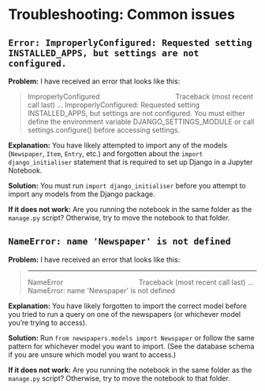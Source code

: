 # Troubleshooting: Common issues

## `Error: ImproperlyConfigured: Requested setting INSTALLED_APPS, but settings are not configured.`

**Problem:** I have received an error that looks like this:

> ImproperlyConfigured&nbsp;&nbsp;&nbsp;&nbsp;&nbsp;&nbsp;&nbsp;&nbsp;&nbsp;&nbsp;&nbsp;&nbsp;&nbsp;&nbsp;&nbsp;&nbsp;&nbsp;&nbsp;&nbsp;&nbsp;&nbsp;&nbsp;&nbsp;&nbsp;&nbsp;&nbsp;&nbsp;&nbsp;&nbsp;&nbsp;&nbsp;&nbsp;&nbsp;&nbsp;&nbsp;&nbsp;&nbsp;&nbsp;&nbsp;Traceback (most recent call last)
> ...
> ImproperlyConfigured: Requested setting INSTALLED_APPS, but settings are not configured. You must either define the environment variable DJANGO_SETTINGS_MODULE or call settings.configure() before accessing settings.

**Explanation:** You have likely attempted to import any of the models (`Newspaper`, `Item`, `Entry`, etc.) and forgotten about the `import django_initialiser` statement that is required to set up Django in a Jupyter Notebook.

**Solution:** You must run `import django_initialiser` before you attempt to import any models from the Django package.

**If it does not work:** Are you running the notebook in the same folder as the `manage.py` script? Otherwise, try to move the notebook to that folder.

## `NameError: name 'Newspaper' is not defined`

**Problem:** I have received an error that looks like this:

> ---------------------------------------------------------------------------
> NameError&nbsp;&nbsp;&nbsp;&nbsp;&nbsp;&nbsp;&nbsp;&nbsp;&nbsp;&nbsp;&nbsp;&nbsp;&nbsp;&nbsp;&nbsp;&nbsp;&nbsp;&nbsp;&nbsp;&nbsp;&nbsp;&nbsp;&nbsp;&nbsp;&nbsp;&nbsp;&nbsp;&nbsp;&nbsp;&nbsp;&nbsp;&nbsp;&nbsp;&nbsp;&nbsp;&nbsp;&nbsp;&nbsp;&nbsp;Traceback (most recent call last)
> ...
> NameError: name 'Newspaper' is not defined

**Explanation:** You have likely forgotten to import the correct model before you tried to run a query on one of the newspapers (or whichever model you’re trying to access).

**Solution:** Run `from newspapers.models import Newspaper` or follow the same pattern for whichever model you want to import. (See the database schema if you are unsure which model you want to access.)

**If it does not work:** Are you running the notebook in the same folder as the `manage.py` script? Otherwise, try to move the notebook to that folder.
